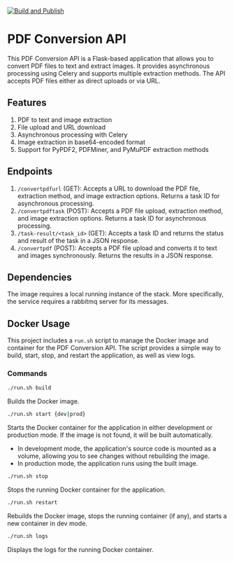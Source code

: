 [![Build and Publish](https://github.com/DARPA-ASKEM/service-template/actions/workflows/publish.yaml/badge.svg?event=push)](https://github.com/DARPA-ASKEM/service-template/actions/workflows/publish.yaml)

# PDF Conversion API

This PDF Conversion API is a Flask-based application that allows you to convert PDF files to text and extract images. It provides asynchronous processing using Celery and supports multiple extraction methods. The API accepts PDF files either as direct uploads or via URL.

## Features

1. PDF to text and image extraction
2. File upload and URL download
3. Asynchronous processing with Celery
4. Image extraction in base64-encoded format
5. Support for PyPDF2, PDFMiner, and PyMuPDF extraction methods

## Endpoints

1. `/convertpdfurl` (GET): Accepts a URL to download the PDF file, extraction method, and image extraction options. Returns a task ID for asynchronous processing.
2. `/convertpdftask` (POST): Accepts a PDF file upload, extraction method, and image extraction options. Returns a task ID for asynchronous processing.
3. `/task-result/<task_id>` (GET): Accepts a task ID and returns the status and result of the task in a JSON response.
4. `/convertpdf` (POST): Accepts a PDF file upload and converts it to text and images synchronously. Returns the results in a JSON response.

## Dependencies

The image requires a local running instance of the stack.  More specifically, the service requires a rabbitmq server for its messages.

## Docker Usage

This project includes a `run.sh` script to manage the Docker image and container for the PDF Conversion API. The script provides a simple way to build, start, stop, and restart the application, as well as view logs.

### Commands

```bash
./run.sh build
```

Builds the Docker image.

```bash
./run.sh start {dev|prod}
```

Starts the Docker container for the application in either development or production mode. If the image is not found, it will be built automatically.

- In development mode, the application's source code is mounted as a volume, allowing you to see changes without rebuilding the image.
- In production mode, the application runs using the built image.

```bash
./run.sh stop
```

Stops the running Docker container for the application.

```bash
./run.sh restart
```

Rebuilds the Docker image, stops the running container (if any), and starts a new container in dev mode.

```bash
./run.sh logs
```

Displays the logs for the running Docker container.

